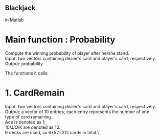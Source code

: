 ## Blackjack
in Matlab

# Main function : Probability 
Compute the winning probability of player after he/she stand. \
Input: two vectors containing dealer's card and player's card, respectively.
Output: probability

The functions it calls: 
# 1. CardRemain
Input: two vectors containing dealer's card and player's card, respectively.\
Output: a vector of 10 entries, each entry represents the number of one type of card remaining.\
Ace is denoted as 1;\
10/J/Q/K are denoted as 10.\
6 decks are used, so 6\*52=312 cards in total.\
